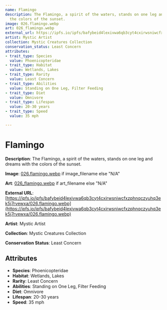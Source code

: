 ```yaml
---
name: Flamingo
description: The Flamingo, a spirit of the waters, stands on one leg and dreams with
  the colors of the sunset.
image: 026.flamingo.webp
art: 026_flamingo.webp
external_url: https://ipfs.io/ipfs/bafybeid4lexivwa6qb3cyt4cxirwsniwcfxzphnqczyuhq3ek5j7rvewxa/026.flamingo.webp
artist: Mystic Artist
collection: Mystic Creatures Collection
conservation_status: Least Concern
attributes:
- trait_type: Species
  value: Phoenicopteridae
- trait_type: Habitat
  value: Wetlands, Lakes
- trait_type: Rarity
  value: Least Concern
- trait_type: Abilities
  value: Standing on One Leg, Filter Feeding
- trait_type: Diet
  value: Omnivore
- trait_type: Lifespan
  value: 20-30 years
- trait_type: Speed
  value: 35 mph

---
```


# Flamingo

**Description**: The Flamingo, a spirit of the waters, stands on one leg and dreams with the colors of the sunset.

**Image**: [026.flamingo.webp](./026.flamingo.webp) if image_filename else "N/A"

**Art**: [026_flamingo.webp](./026_flamingo.webp) if art_filename else "N/A"

**External URL**: [https://ipfs.io/ipfs/bafybeid4lexivwa6qb3cyt4cxirwsniwcfxzphnqczyuhq3ek5j7rvewxa/026.flamingo.webp](https://ipfs.io/ipfs/bafybeid4lexivwa6qb3cyt4cxirwsniwcfxzphnqczyuhq3ek5j7rvewxa/026.flamingo.webp)

**Artist**: Mystic Artist

**Collection**: Mystic Creatures Collection

**Conservation Status**: Least Concern

## Attributes
- **Species**: Phoenicopteridae
- **Habitat**: Wetlands, Lakes
- **Rarity**: Least Concern
- **Abilities**: Standing on One Leg, Filter Feeding
- **Diet**: Omnivore
- **Lifespan**: 20-30 years
- **Speed**: 35 mph
